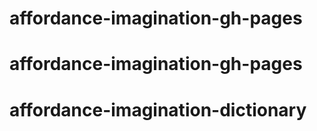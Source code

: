 # affordance-imagination-gh-pages
# affordance-imagination-gh-pages
# affordance-imagination-dictionary
